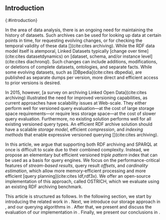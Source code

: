 ## Introduction
{:#introduction}

In the area of data analysis,
there is an ongoing need for maintaining the history of datasets.
Such archives can be used for looking up data at certain points in time,
for requesting evolving changes,
or for checking the temporal validity of these data [](cite:cites archiving).
While the RDF data model itself is atemporal,
Linked Datasets typically [change over time](cite:cites datasetdynamics) on
[dataset, schema, and/or instance level](cite:cites diachronql).
Such changes can include additions,
modifications, or deletions of complete datasets, ontologies, and separate facts.
While some evolving datasets, such as [DBpedia](cite:cites dbpedia),
are published as separate dumps per version,
more direct and efficient access to prior versions is desired.

In 2015, however, [a survey on archiving Linked Open Data](cite:cites archiving) illustrated the need for improved versioning capabilities,
as current approaches have scalability issues at Web-scale.
They either perform well for versioned query evaluation—at the cost of large storage space requirements—or
require less storage space—at the cost of slower query evaluation.
Furthermore, no existing solution performs well for all existing versioned query types.
An efficient RDF archive solution should have a scalable *storage model*,
efficient *compression*, and *indexing methods* that enable expressive versioned querying [](cite:cites archiving).

In this article,
we argue that supporting both RDF archiving and SPARQL at once is difficult to scale due to their combined complexity.
Instead, we propose an elementary but efficient versioned _triple pattern_ index that can be used as a basis for query engines.
We focus on the performance-critical features of _stream-based results_, query result _offsets_, and _cardinality estimation_,
which allow more memory-efficient processing and more efficient [query planning](cite:cites ldf,rdf3x).
We offer an open-source implementation of this approach, called OSTRICH,
which we evaluate using an existing RDF archiving benchmark.

This article is structured as follows.
In the following section, we start by introducing the related work in [](#related-work).
Next, we introduce our storage approach in [](#storage),
and our querying algorithms in [](#querying).
After that, we present and discuss the evaluation of our implementation in [](#evaluation).
Finally, we present our conclusions in [](#conclusions).
